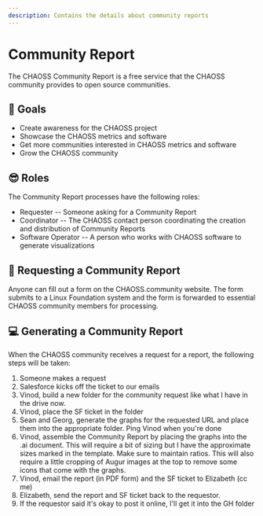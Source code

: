 ```yaml
---
description: Contains the details about community reports
---
```


# Community Report

The CHAOSS Community Report is a free service that the CHAOSS community provides to open source communities.

## 🎯 Goals

* Create awareness for the CHAOSS project
* Showcase the CHAOSS metrics and software
* Get more communities interested in CHAOSS metrics and software
* Grow the CHAOSS community

## 😎 Roles

The Community Report processes have the following roles:

* Requester -- Someone asking for a Community Report
* Coordinator -- The CHAOSS contact person coordinating the creation and distribution of Community Reports
* Software Operator -- A person who works with CHAOSS software to generate visualizations

## 📰 Requesting a Community Report

Anyone can fill out a form on the CHAOSS.community website. The form submits to a Linux Foundation system and the form is forwarded to essential CHAOSS community members for processing.

## 💻 Generating a Community Report

When the CHAOSS community receives a request for a report, the following steps will be taken:

1. Someone makes a request
2. Salesforce kicks off the ticket to our emails
3. Vinod, build a new folder for the community request like what I have in the drive now.
4. Vinod, place the SF ticket in the folder
5. Sean and Georg, generate the graphs for the requested URL and place them into the appropriate folder. Ping Vinod when you're done
6. Vinod, assemble the Community Report by placing the graphs into the .ai document. This will require a bit of sizing but I have the approximate sizes marked in the template. Make sure to maintain ratios. This will also require a little cropping of Augur images at the top to remove some icons that come with the graphs.
7. Vinod, email the report \(in PDF form\) and the SF ticket to Elizabeth \(cc me\)
8. Elizabeth, send the report and SF ticket back to the requestor.
9. If the requestor said it's okay to post it online, I'll get it into the GH folder

